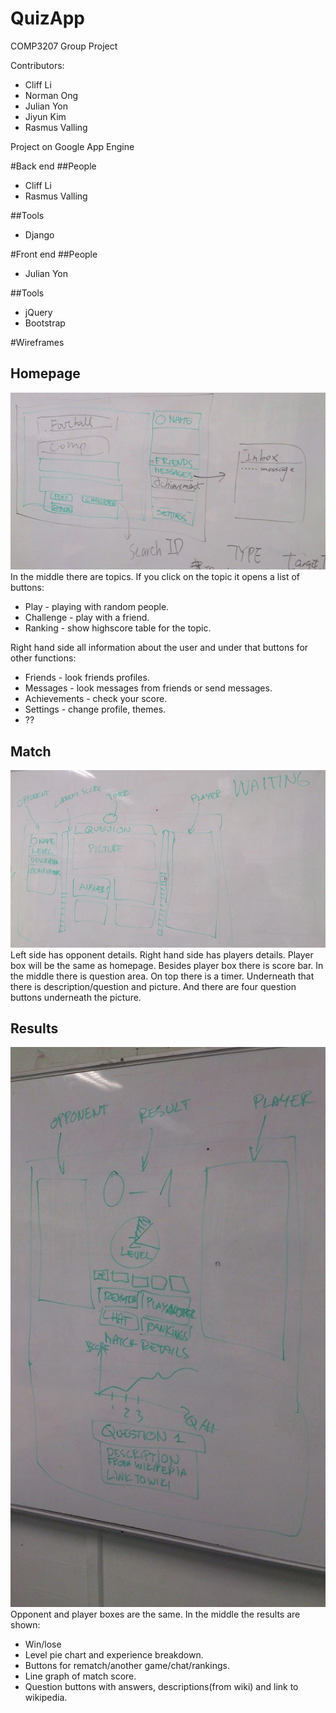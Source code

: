 QuizApp
=======

COMP3207 Group Project

Contributors:
* Cliff Li
* Norman Ong
* Julian Yon
* Jiyun Kim
* Rasmus Valling

Project on Google App Engine

#Back end
##People
* Cliff Li
* Rasmus Valling

##Tools
* Django

#Front end
##People
* Julian Yon

##Tools
* jQuery
* Bootstrap

#Wireframes
## Homepage
![Home](/img/wireframes/home.jpg?raw=true "Home")
In the middle there are topics. If you click on the topic it opens a list of buttons:
* Play - playing with random people.
* Challenge - play with a friend.
* Ranking - show highscore table for the topic.

Right hand side all information about the user and under that buttons for other functions:
* Friends - look friends profiles.
* Messages - look messages from friends or send messages.
* Achievements - check your score.
* Settings - change profile, themes.
* ??
## Match
![Match](/img/wireframes/question.jpg?raw=true "Match")
Left side has opponent details. Right hand side has players details. Player box will be the same as homepage.
Besides player box there is score bar.
In the middle there is question area. On top there is a timer. Underneath that there is description/question and picture. And there are four question buttons underneath the picture.
## Results
![Results](/img/wireframes/results.jpg?raw=true "Results")
Opponent and player boxes are the same.
In the middle the results are shown:
* Win/lose
* Level pie chart and experience breakdown.
* Buttons for rematch/another game/chat/rankings.
* Line graph of match score.
* Question buttons with answers, descriptions(from wiki) and link to wikipedia.
